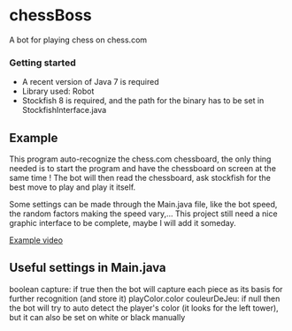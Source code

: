 # chessBoss

A bot for playing chess on chess.com

### Getting started
 - A recent version of Java 7 is required
 - Library used: Robot
 - Stockfish 8 is required, and the path for the binary has to be set in StockfishInterface.java
 
## Example

This program auto-recognize the chess.com chessboard, the only thing needed is to start the program and have the chessboard
on screen at the same time ! The bot will then read the chessboard, ask stockfish for the best move to play and play it itself.

Some settings can be made through the Main.java file, like the bot speed, the random factors making the speed vary,... This project
still need a nice graphic interface to be complete, maybe I will add it someday.

[Example video](https://www.youtube.com/watch?v=KRxwmpGqLFA)

## Useful settings in Main.java

boolean capture: if true then the bot will capture each piece as its basis for further recognition (and store it)
playColor.color couleurDeJeu: if null then the bot will try to auto detect the player's color (it looks for the left tower), but
it can also be set on white or black manually


